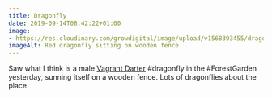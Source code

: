 ```yaml
---
title: Dragonfly
date: 2019-09-14T08:42:22+01:00
image: 
- https://res.cloudinary.com/growdigital/image/upload/v1568393455/dragonfly-0C1F24A2.jpg
imageAlt: Red dragonfly sitting on wooden fence
---
```


Saw what I think is a male [Vagrant Darter](https://british-dragonflies.org.uk/species/vagrant-darter/) #dragonfly in the #ForestGarden yesterday, sunning itself on a wooden fence. Lots of dragonflies about the place.

